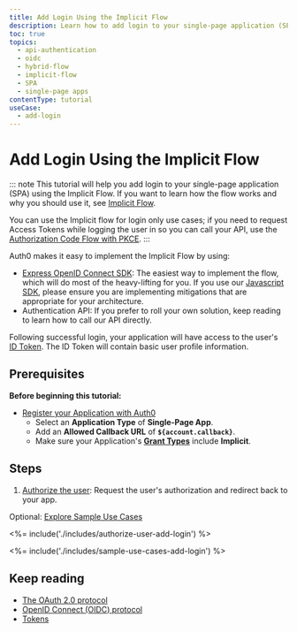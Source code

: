 ```yaml
---
title: Add Login Using the Implicit Flow
description: Learn how to add login to your single-page application (SPA) using the Implicit Flow.
toc: true
topics:
  - api-authentication
  - oidc
  - hybrid-flow
  - implicit-flow
  - SPA
  - single-page apps
contentType: tutorial
useCase:
  - add-login
---
```

# Add Login Using the Implicit Flow

::: note
This tutorial will help you add login to your single-page application (SPA) using the Implicit Flow. If you want to learn how the flow works and why you should use it, see [Implicit Flow](/flows/concepts/implicit). 

You can use the Implicit flow for login only use cases; if you need to request Access Tokens while logging the user in so you can call your API, use the [Authorization Code Flow with PKCE](/flows/concepts/auth-code-pkce).
:::

Auth0 makes it easy to implement the Implicit Flow by using:

* [Express OpenID Connect SDK](https://www.npmjs.com/package/express-openid-connect): The easiest way to implement the flow, which will do most of the heavy-lifting for you. If you use our [Javascript SDK](/libraries/auth0js), please ensure you are implementing mitigations that are appropriate for your architecture.
* Authentication API: If you prefer to roll your own solution, keep reading to learn how to call our API directly. 

Following successful login, your application will have access to the user's [ID Token](/tokens/id-tokens). The ID Token will contain basic user profile information.

## Prerequisites

**Before beginning this tutorial:**

* [Register your Application with Auth0](applications/spa)
    * Select an **Application Type** of **Single-Page App**.
    * Add an **Allowed Callback URL** of **`${account.callback}`**.
    * Make sure your Application's **[Grant Types](/dashboard/guides/applications/update-grant-types)** include **Implicit**.

## Steps

1. [Authorize the user](#authorize-the-user): Request the user's authorization and redirect back to your app.

Optional: [Explore Sample Use Cases](#sample-use-cases)

<%= include('./includes/authorize-user-add-login') %>

<%= include('./includes/sample-use-cases-add-login') %>

## Keep reading

- [The OAuth 2.0 protocol](/protocols/oauth2)
- [OpenID Connect (OIDC) protocol](/protocols/oidc)
- [Tokens](/tokens)
